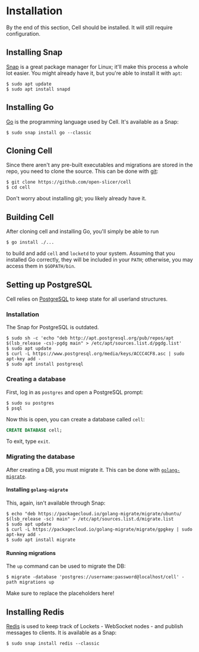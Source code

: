 # Installation

By the end of this section, Cell should be installed. It will still require configuration.

## Installing Snap

[Snap](https://snapcraft.io) is a great package manager for Linux; it'll make this process a whole lot easier. You might already have it, but you're able to install it with `apt`:

```console
$ sudo apt update
$ sudo apt install snapd
```

## Installing Go

[Go](https://golang.org) is the programming language used by Cell. It's available as a Snap:

```console
$ sudo snap install go --classic
```

## Cloning Cell

Since there aren't any pre-built executables and migrations are stored in the repo, you need to clone the source. This can be done with [git](https://git-scm.com):

```console
$ git clone https://github.com/open-slicer/cell
$ cd cell
```

Don't worry about installing git; you likely already have it.

## Building Cell

After cloning cell and installing Go, you'll simply be able to run

```console
$ go install ./...
```

to build and add `cell` and `locketd` to your system. Assuming that you installed Go correctly, they will be included in your `PATH`; otherwise, you may access them in `$GOPATH/bin`.

## Setting up PostgreSQL

Cell relies on [PostgreSQL](https://www.postgresql.org) to keep state for all userland structures.

### Installation

The Snap for PostgreSQL is outdated.

```console
$ sudo sh -c 'echo "deb http://apt.postgresql.org/pub/repos/apt $(lsb_release -cs)-pgdg main" > /etc/apt/sources.list.d/pgdg.list'
$ sudo apt update
$ curl -L https://www.postgresql.org/media/keys/ACCC4CF8.asc | sudo apt-key add -
$ sudo apt install postgresql
```

### Creating a database

First, log in as `postgres` and open a PostgreSQL prompt:

```console
$ sudo su postgres
$ psql
```

Now this is open, you can create a database called `cell`:

```sql
CREATE DATABASE cell;
```

To exit, type `exit`.

### Migrating the database

After creating a DB, you must migrate it. This can be done with [`golang-migrate`](https://github.com/golang-migrate/migrate).

#### Installing `golang-migrate`

This, again, isn't available through Snap:

```console
$ echo "deb https://packagecloud.io/golang-migrate/migrate/ubuntu/ $(lsb_release -sc) main" > /etc/apt/sources.list.d/migrate.list
$ sudo apt update
$ curl -L https://packagecloud.io/golang-migrate/migrate/gpgkey | sudo apt-key add -
$ sudo apt install migrate
```

#### Running migrations

The `up` command can be used to migrate the DB:

```console
$ migrate -database 'postgres://username:password@localhost/cell' -path migrations up
```

Make sure to replace the placeholders here!

## Installing Redis

[Redis](https://redis.io) is used to keep track of Lockets - WebSocket nodes - and publish messages to clients. It is available as a Snap:

```console
$ sudo snap install redis --classic
```
